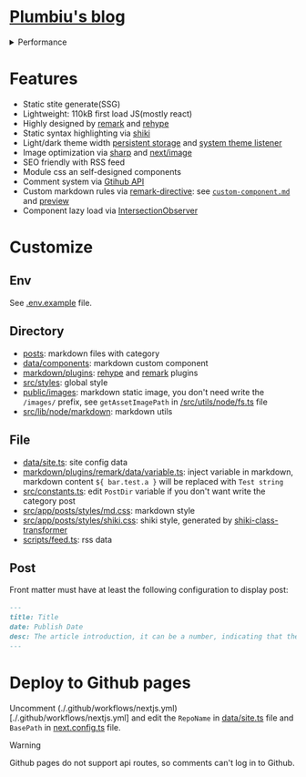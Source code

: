 # [Plumbiu's blog](https://blog.plumbiu.top/)

<details>

<summary>Performance</summary>

**Phone:**
![phone-scores](./assets/phone-scores.webp)

**PC:**
![pc-scores](./assets/pc-scores.webp)

</details>

# Features

- Static stite generate(SSG)
- Lightweight: 110kB first load JS(mostly react)
- Highly designed by [remark](https://github.com/remarkjs/remark) and [rehype](https://github.com/rehypejs/rehype)
- Static syntax highlighting via [shiki](https://github.com/shikijs/shiki)
- Light/dark theme width [persistent storage](https://developer.mozilla.org/en-US/docs/Web/API/Window/localStorage) and [system theme listener](https://developer.mozilla.org/en-US/docs/Web/API/Window/matchMedia)
- Image optimization via [sharp](https://github.com/lovell/sharp) and [next/image](https://nextjs.org/docs/basic-features/image-optimization)
- SEO friendly with RSS feed
- Module css an self-designed components
- Comment system via [Gtihub API](https://docs.github.com/zh/rest)
- Custom markdown rules via [remark-directive](https://github.com/remarkjs/remark-directive): see [`custom-component.md`](/posts/note/custom-component.md) and [preview](https://blog.plumbiu.top/posts/note/custom-component)
- Component lazy load via [IntersectionObserver](https://developer.mozilla.org/en-US/docs/Web/API/IntersectionObserver)

# Customize

## Env

See [.env.example](/.env.example) file.

## Directory

- [posts](posts/): markdown files with category
- [data/components](/data/components/): markdown custom component
- [markdown/plugins](/markdown/plugins/): [rehype](https://github.com/rehypejs/rehype) and [remark](https://github.com/remarkjs/remark) plugins
- [src/styles](/src/styles/): global style
- [public/images](/public/images/): markdown static image, you don't need write the `/images/` prefix, see `getAssetImagePath` in [/src/utils/node/fs.ts](/src/utils/node/fs.ts) file
- [src/lib/node/markdown](/src/lib/node/markdown): markdown utils

## File

- [data/site.ts](/data/site.ts): site config data
- [markdown/plugins/remark/data/variable.ts](/markdown/plugins/remark/data/variable.ts): inject variable in markdown, markdown content `${ bar.test.a }` will be replaced with `Test string`
- [src/constants.ts](/src/constants.ts): edit `PostDir` variable if you don't want write the category post
- [src/app/posts/styles/md.css](/src/app/posts/styles/md.css): markdown style
- [src/app/posts/styles/shiki.css](/src/app/posts/styles/shiki.css): shiki style, generated by [shiki-class-transformer](https://github.com/Plumbiu/shiki-class-transformer)
- [scripts/feed.ts](/scripts/feed.ts): rss data

## Post

Front matter must have at least the following configuration to display post:

```markdown
---
title: Title
date: Publish Date
desc: The article introduction, it can be a number, indicating that the introduction is the nth line of the article body (starting from 1)
---
```

# Deploy to Github pages

Uncomment (./.github/workflows/nextjs.yml)[./.github/workflows/nextjs.yml] and edit the `RepoName` in [data/site.ts](/data/site.ts) file and `BasePath` in [next.config.ts](/next.config.ts) file.

> [!WARNING]
> Github pages do not support api routes, so comments can't log in to Github.
